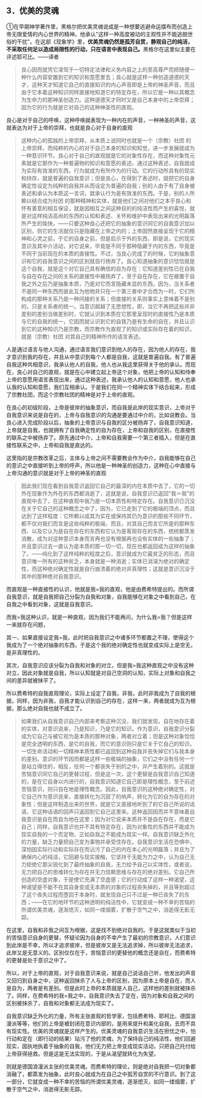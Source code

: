 <h2>3．优美的灵魂</h2><p data-pid="KD5VU10v">①在早期神学著作里，黑格尔把优美灵魂说成是一种想要逃避命运摆布而创造上帝无限爱情的内心世界的精神。他承认"这样一种高度被动的主观性并不能逃脱世俗的干扰"。在这部《现象学》里，<b>优美灵魂仍然是孤芳自赏，静观自己的纯洁，不采取任何足以造成局限性的行动，只在语言中表现自己。</b>黑格尔在这里似主要在评述耶可比。——译者</p><blockquote data-pid="OMzcoKdr">良心因而就凭它凌驾于一切特定法律和义务内容之上的至高尊严而把随便一种什么内容安置到它的知识和意愿里去；良心就是这样一种创造道德的天才，这种天才知道它自己的直接知识的内心声音即是上帝的神圣声音，而且由于它本着这种知识同样直接地知道它的特定存在，所以它是一种以其概念为生命力的那神圣创造力。这种道德天才同时又是自己本身中的上帝崇拜；因为它的行为就是它对自己的这种神圣性的直观。</blockquote><p data-pid="eLv23v22">良心是对于自己的呼唤，这种呼唤就表现为一种内在的声音，一种神圣的声音，这就表达为对于上帝的崇拜，也就是良心对于自身的直观</p><blockquote data-pid="MilUUqYE">这种内心的孤独的上帝崇拜，从本质上说同时也就是一个〔宗教）社团 的上帝崇拜，而纯粹的内心的对于自己本身的知识和知觉，进一步发展就成为一种意识环节。良心对于自己的直观就是它的对象性存在，而这种对象性元素就是它那作为一种普遍物的知识和意愿的表述。通过这种表述，自我就成为实际有效准的东西，行为就成为有所作为的行动。它的行动所具有的现实和持存，就是普遍的自我意识；但是良心，在得到了表述时，就把它的自身确定性设定为纯粹的自我并从而设定为普遍的自我；别的人由于有了自身被表述和承认为本质这一言词，就承认行为是有效准的东西。于是，别的人所赖以结合成为社团 的那种精神和实体，就是他们之间对他们之本乎良心和怀有善意的相互保证，就是因相互之间这种目的的纯洁性而产生的喜悦，就是对这样纯洁高尚的东西的认知和表述、关怀和维护中表现出来的光明磊落所产生的愉快。——只要这种良心还把它的抽象的意识同它的自我意识加以区别，则它的生活就仅只是隐藏在上帝之内的；上帝固然直接呈现于它的精神和心灵之前，于它的自身之前，但是启示于外的东西，即是说，它的现实意识及其中介活动，对它说来，毕竟是不同于那种隐藏于内的东西，毕竟是不同于当前现在的本质的直接性。不过，当良心完成了的时候，它的抽象意识和它的自我意识之间的区别就自行扬弃了。良心知道抽象的意识恰恰就是这个自我，就是这个对它自己具有确信的自为存在：它知道差别性已在自我与自在存在之间的关系的直接性中被扬弃了，至于自在存在，它在被置于自我之外之后乃是抽象本质，乃是对它而言隐藏未显的东西。因为，当关系者不是同一种东西而彼此互为他物并只在一个第三者中才合而为一时，它们所构成的那种关系乃是一种间接的关系；但直接的关系则事实上意味着不是别的，只是关系者的统一。当意识超越了无思想性，即，当它不再把这些并非差别的差别当做差别时，它就认识到本质在它那里呈现时的直接性乃是本质与它的自我的统一，它因而就认识到它的自我乃是有生命的自在，并且认识到它的这种知识乃是宗教，而宗教作为直观了的知识或实际存在着的知识，就是〔宗教〕社团 对其自己的精神所作的语言表述。</blockquote><p data-pid="1tXyzs-d">人是通过语言与他人沟通，通过语言我们意识到他人的存在，因为他人的存在，我才意识到我的存在，并且从中意识到每个人都是自我，这就是普遍自我。有了普遍自我这种共相意识，我承认他人的自我，他人也从我这里获得关于他的承认。而现在，良心对自己的直观，就是在心中建立起上帝这个对象，他把上帝的认知和侍奉上帝的意愿用语言表现出来，通过这种表述，我承认他人的认知和意愿，他人也承认我的认知和意愿，我们互相承认。于是我们在同一个精神实体下结合起来，形成了宗教社团，而这个宗教社团的精神是对于上帝的直观。</p><p data-pid="gEOtgDN7">在良心的初级阶段，上帝是彼岸的抽象意识，而自我是此岸的现实意识，上帝对于自我意识来说是自在的，上帝与自我意识的沟通是要通过中介的，比如说教会。当良心进入完成阶段以后，抽象的上帝意识与自我的区分被扬弃了，自我意识知道，上帝就是自我，也就拥有了自我确定性的自为存在，上帝和自我的区别，在直接性的联系之中被扬弃了。原先通过中介，上帝和自我需要一个第三者插入，但是在直接性联系之中，上帝和自我是直达的。</p><p data-pid="fFCdPjEI">这里指的是宗教改革之后，主体与上帝之间不需要教会作为中介，自我能够在自己的意识之中直接听到上帝的呼声，所以他是一种神圣的创造力，这种在心中直接与上帝沟通的意识就是对于上帝的神圣的直观</p><blockquote data-pid="gstwhcee">因此我们现在看到自我意识返回它自己的最深的内在本质中去了，它的一切外在现象作为外在的东西都消逝了，这就是说，自我意识已返回"我＝我"的直观中去了，在这种直观中我乃是一切本质性和特定存在。自我意识已沉没在关于它自己的这种概念之中了，因为，它已走到了它的极端的顶点，而且达到了这样程度：它所赖以成其为实在或保持其仍为意识的那些不同环节，都不仅对我们而言是这些纯粹的极端，而且，对其自己而言它所是的那种东西、以及它认为是自在存在的东西和它认为是客观存在的东西，统统都蒸发消散，成为对这种意识本身而言再也没有根据再也没有实体的一些抽象了；并且意识过去一直认为是本质的那一切一切，现在也都返回成为这样的抽象了。——纯化到了这样纯粹的程度之后，意识就成为它最贫乏的形态，而且意识唯一所有的这种贫乏，本身就是一种消逝；实体已消溶为绝对的确定性，而这种绝对确定性就是自行崩溃着的绝对非真理性；这就是意识沉没于其中的那种绝对自我意识。</blockquote><p data-pid="r7zA19sm">而直观是一种直接性的认识，他就是我=我的直观，他是由费希特提出的。而所谓自我意识，就是自我把自己分裂为自我和对象，自我能够在对象之中看到自己，在自我之中看到对象，这就是自我意识。</p><p data-pid="xGcEs126">而我=我这种认识，就是一种直观，因为我们不能再问，为什么我=我？但是这样一来就存在问题，</p><p data-pid="RLr47Xxc">其一、如果直接设定我=我，此时把自我意识之中诸多环节都置之不理，使得这个我成为了一个绝对抽象的东西，于是这个我的绝对确定性也就变成实际上是空无，是非真理性的。</p><p data-pid="pACixJYl">其次，自我意识应该分裂为自我和对象的对立，但是我=我这种直观之中没有这种对立，因此对象就是自我，所以认知就是对自己空洞的认知，实际上对象和自我之间的差异就被抹平了。</p><p data-pid="O4-96iE3">所以费希特的自我直观理论，实际上设定了自我，非我，此时非我成为了自我的根据，同样，因为非我，自我才能认识到自己的存在，这样一来，两者就成为互为根据，那么绝对自我也就不成立了。</p><blockquote data-pid="7Kf-OhDO">如果我们从自我意识自己内部来考察这种沉没，我们就发现，自在地存在着的实体，对意识说来，乃是知识，乃是它的知识。作为意识，自我意识分裂成为它自己与被它视为是本质的那种对象，两者对立着；但是这种对象恰恰是完全透明的东西，是它的自我，而它的意识则只是它关于它自己的知识。一切生命活动和一切精神本质性都已返回到这种自我并丧失掉它们与我本身的差别。意识的环节因而都是这样一些极端的抽象，它们之中没有任何一个是站立得住的，相反，任何一个都丧失于别的之中，并产生着别的。这就是苦恼意识同它自己的更替过程，但是这一次，这个更替是自我意识自己知道的，是在它自身以内进行的，自我意识知道它自己即是理性概念，至于前述苦恼意识，则只自在地是理性概念。因此，自我意识的这种绝对确定性，对它自己作为意识说来，直接转化为沉寂了的响声，转化为它的自为存在的对象性；但是这样制造出来的世界，就是它又直接地听到了的它自己所说的话语，它这种话语的回声只返回到它自己这里来。这种返回因而并不意味着自我意识是自在而自为地在这里；因为对它说来本质并不是自在存在，而是它自己；同样，自我意识也并不具有特定存在，因为对象性的东西并不能成为现实自我的一个否定物，正如自我之不能成为现实一样。自我意识缺乏外化的力量，缺乏力量把自己变为事物并承受住存在。自我意识生活在恐惧中，深怕因实际行动和实际存在而沾污了自己的内在本心的光明磊落；并且为了确保内心的纯洁，它回避与现实接触，它坚持于无能为力之中，认为自己无力拒绝它那尖锐化到了最终抽象的自我，无力给予自己以实体性，或者说，无力把自己的思维转化为存在并无力信赖思维与存在的绝对差别。它自己所创造的空虚对象，于是使它充满了空虚感；它的行动成了这样一种渴望，这种渴望是不能不在其自身变成无本质的对象的过程丧失掉的，并且等到超过了这个丧失过程而堕回于本身时，就发现自己只不过是一种已丧失了的东西；——在它的地环节的这种透明的纯洁性中，它就变成一种不幸的苦恼的所谓优美灵魂，逐渐熄灭，如同一缕烟雾，扩散于空气之中，消逝得无影无踪。</blockquote><p data-pid="MavfLJuu">在这里，自我和非我之间互为根据，这是找不到绝对自我的。于是这就类似于当初的苦恼意识自身的更替，怀疑论因为自身的不幸产生了最初的宗教意识，人们意识到此岸是不幸，所以才追求彼岸，但是彼岸又是无法追求掉，所以彼岸无法追求，此岸又是无意义的。区别仅仅在于，苦恼意识的更替他的概念还是自在，而费希特的更替是处于意识之中了。</p><p data-pid="qnvsjwbq">所以，对于上帝的直观，对于自我意识来说，就是自己说话自己听，他发出的声音又回归到自身之中，这种返回抹杀了人与上帝的区别，因为原本上帝是自在，而人是自为，两者是有差别。但是此时上帝的本质就是人自己，这样他的差别就被抹杀了。同样，在费希特的我=我之中，自我意识失去了定在，因为对象和自我之间的区别被抹杀了，自我和对象都无法成为现实了。</p><p data-pid="6xao6is5">自我意识缺乏外化的力量，所有主张直观的哲学家，包括费希特、耶柯比、德国浪漫派等等，他们的上帝是被封闭在意识内部的，是用来提升和美化自我，去而不具有现实性。优美的灵魂就是这样产生的。优美灵魂的自我意识生活在担忧之中，怕行动和定在（即行动的结果）玷污了他的灵魂，为了保持自己的纯洁性，他们回避现实，固执地执着于抽象的自我，他们无力把上帝变成现实活动，只把自己托付给上帝获得拯救。但是这是无法实现的，于是从渴望就转化为失望。</p><p data-pid="RGQFEHUb">则就是德国浪漫派主张的优美灵魂。而费希特的理论，则是绝对自我把一切对象都消融了，都蒸发为抽象，此时良心就成为在自己之中孤芳自赏的不行意识。到了这一部分，它就变成一种不幸的苦恼的所谓优美灵魂，逐渐熄灭，如同一缕烟雾，扩散于空气之中，消逝得无影无踪。</p>